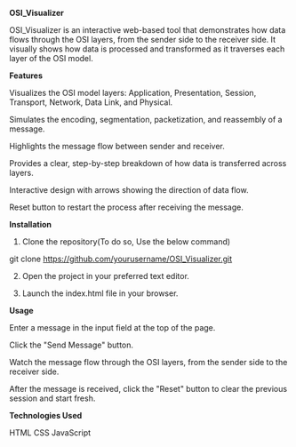 **OSI_Visualizer**

OSI_Visualizer is an interactive web-based tool that demonstrates how data flows through the OSI layers, from the sender side to the receiver side. It visually shows how data is processed and transformed as it traverses each layer of the OSI model.

**Features**

Visualizes the OSI model layers: Application, Presentation, Session, Transport, Network, Data Link, and Physical.

Simulates the encoding, segmentation, packetization, and reassembly of a message.

Highlights the message flow between sender and receiver.

Provides a clear, step-by-step breakdown of how data is transferred across layers.

Interactive design with arrows showing the direction of data flow.

Reset button to restart the process after receiving the message.


**Installation**

1. Clone the repository(To do so, Use the below command)

git clone https://github.com/yourusername/OSI_Visualizer.git

2. Open the project in your preferred text editor.

3. Launch the index.html file in your browser.


**Usage**

Enter a message in the input field at the top of the page.

Click the "Send Message" button.

Watch the message flow through the OSI layers, from the sender side to the receiver side.

After the message is received, click the "Reset" button to clear the previous session and start fresh.


**Technologies Used**

HTML
CSS
JavaScript
